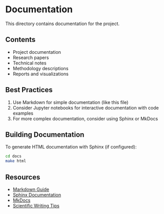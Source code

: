 # Documentation

This directory contains documentation for the project.

## Contents

- Project documentation
- Research papers
- Technical notes
- Methodology descriptions
- Reports and visualizations

## Best Practices

1. Use Markdown for simple documentation (like this file)
2. Consider Jupyter notebooks for interactive documentation with code examples
3. For more complex documentation, consider using Sphinx or MkDocs

## Building Documentation

To generate HTML documentation with Sphinx (if configured):

```bash
cd docs
make html
```

## Resources

- [Markdown Guide](https://www.markdownguide.org/)
- [Sphinx Documentation](https://www.sphinx-doc.org/)
- [MkDocs](https://www.mkdocs.org/)
- [Scientific Writing Tips](https://www.nature.com/articles/d41586-019-02918-5) 